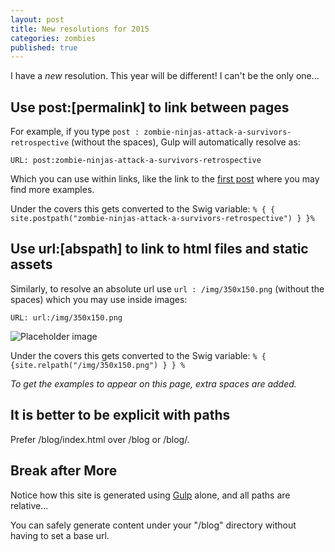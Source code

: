 ```yaml
---
layout: post
title: New resolutions for 2015
categories: zombies
published: true
---
```


I have a *new* resolution.  This year will be different!  I can't be the only one...

Use post:\[permalink\] to link between pages
---------

For example, if you type `post : zombie-ninjas-attack-a-survivors-retrospective` (without the spaces), Gulp will automatically
resolve as:
    
    URL: post:zombie-ninjas-attack-a-survivors-retrospective

Which you can use within links, like the link to the [first post](post:zombie-ninjas-attack-a-survivors-retrospective)
where you may find more examples.

Under the covers this gets converted to the Swig variable: `% { { site.postpath("zombie-ninjas-attack-a-survivors-retrospective") } }%`

Use url:\[abspath\] to link to html files and static assets
--------

Similarly, to resolve an absolute url use `url : /img/350x150.png` (without the spaces) which you may use inside images:

    URL: url:/img/350x150.png

![Placeholder image](url:/img/350x150.png)

Under the covers this gets converted to the Swig variable: `% { {site.relpath("/img/350x150.png") } } %`

*To get the examples to appear on this page, extra spaces are added.*

It is better to be explicit with paths
--------

Prefer /blog/index.html over /blog or /blog/.

<!-- more -->

Break after More
---------

Notice how this site is generated using [Gulp](http://gulpjs.com/) alone, and all paths are relative...

You can safely generate content under your "/blog" directory without having to set a base url.